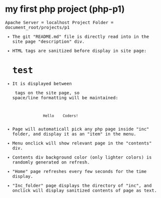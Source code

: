 # my first php project (php-p1)

<samp>
Apache Server  = localhost
Project Folder = document_root/projects/p1

* The git "README.md" file is directly read into in the site page "description" div.
* HTML tags are sanitized before display in site page:

   <h1>test</h1>

* It is displayed between <pre> tags on the site page, so space/line formatting will be maintained:

                    Hello    Coders!


* Page will automaticall pick any php page inside "inc" folder, and display it as an "item" in the menu.
* Menu onclick will show relevant page in the "contents" div.
* Contents div background color (only lighter colors) is randomly generated on refresh.
* "Home" page refreshes every few seconds for the time display.
* "Inc_folder" page displays the directory of "inc", and onclick will display sanitized contents of page as text.


</samp>
